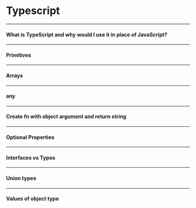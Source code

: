 # Typescript

---

#### What is TypeScript and why would I use it in place of JavaScript?

---

#### Primitives

---

#### Arrays

---

#### any

---

#### Create fn with object argument and return string

---

#### Optional Properties

---

#### Interfaces vs Types

---

#### Union types

---

#### Values of object type
